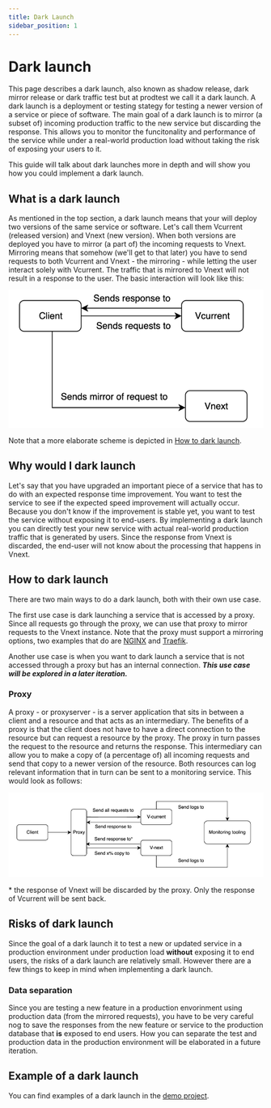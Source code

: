 ```yaml
---
title: Dark Launch
sidebar_position: 1
---
```


# Dark launch

This page describes a dark launch, also known as shadow release, dark mirror release or dark traffic test but at prodtest we call it a dark launch. A dark launch is a deployment or testing stategy for testing a newer version of a service or piece of software. The main goal of a dark launch is to mirror (a subset of) incoming production traffic to the new service but discarding the response. This allows you to monitor the funcitonality and performance of the service while under a real-world production load without taking the risk of exposing your users to it.

This guide will talk about dark launches more in depth and will show you how you could implement a dark launch.

## What is a dark launch

As mentioned in the top section, a dark launch means that your will deploy two versions of the same service or software. Let's call them Vcurrent (released version) and Vnext (new version). When both versions are deployed you have to mirror (a part of) the incoming requests to Vnext. Mirroring means that somehow (we'll get to that later) you have to send requests to both Vcurrent and Vnext - the mirroring - while letting the user interact solely with Vcurrent. The traffic that is mirrored to Vnext will not result in a response to the user. The basic interaction will look like this:

![Dark Launch basic](../../static/img/dark-launch-basic.png)

Note that a more elaborate scheme is depicted in [How to dark launch](#how-to-dark-launch).

## Why would I dark launch

Let's say that you have upgraded an important piece of a service that has to do with an expected response time improvement. You want to test the service to see if the expected speed improvement will actually occur. Because you don't know if the improvement is stable yet, you want to test the service without exposing it to end-users. By implementing a dark launch you can directly test your new service with actual real-world production traffic that is generated by users. Since the response from Vnext is discarded, the end-user will not know about the processing that happens in Vnext.

## How to dark launch

There are two main ways to do a dark launch, both with their own use case.

The first use case is dark launching a service that is accessed by a proxy. Since all requests go through the proxy, we can use that proxy to mirror requests to the Vnext instance. Note that the proxy must support a mirroring options, two examples that do are [NGINX](https://nginx.org/en/docs/http/ngx_http_mirror_module.html) and [Traefik](https://doc.traefik.io/traefik/routing/services/#mirroring-service).

Another use case is when you want to dark launch a service that is not accessed through a proxy but has an internal connection. **_This use case will be explored in a later iteration._**

### Proxy

A proxy - or proxyserver - is a server application that sits in between a client and a resource and that acts as an intermediary. The benefits of a proxy is that the client does not have to have a direct connection to the resource but can request a resource by the proxy. The proxy in turn passes the request to the resource and returns the response. This intermediary can allow you to make a copy of (a percentage of) all incoming requests and send that copy to a newer version of the resource. Both resources can log relevant information that in turn can be sent to a monitoring service. This would look as follows:

![Dark Launch proxy concept](../../static/img/dark-launch-concept-proxy.png)

\* the response of Vnext will be discarded by the proxy. Only the response of Vcurrent will be sent back.

## Risks of dark launch

Since the goal of a dark launch it to test a new or updated service in a production environment under production load **without** exposing it to end users, the risks of a dark launch are relatively small. However there are a few things to keep in mind when implementing a dark launch.

### Data separation

Since you are testing a new feature in a production envorinment using production data (from the mirrored requests), you have to be very careful nog to save the responses from the new feature or service to the production database that **is** exposed to end users. How you can separate the test and production data in the production environment will be elaborated in a future iteration.

## Example of a dark launch

You can find examples of a dark launch in the [demo project](/demo).
